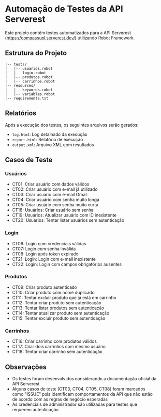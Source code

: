 # Automação de Testes da API Serverest

Este projeto contém testes automatizados para a API Serverest (https://compassuol.serverest.dev/) utilizando Robot Framework.

## Estrutura do Projeto

```
|-- tests/
|   |-- usuarios.robot    
|   |-- login.robot       
|   |-- produtos.robot    
|   |-- carrinhos.robot   
|-- resources/
|   |-- keywords.robot    
|   |-- variables.robot   
|-- requirements.txt      
```

## Relatórios

Após a execução dos testes, os seguintes arquivos serão gerados:
- `log.html`: Log detalhado da execução
- `report.html`: Relatório de execução
- `output.xml`: Arquivo XML com resultados

## Casos de Teste

### Usuários
- CT01: Criar usuário com dados válidos
- CT02: Criar usuário com e-mail já utilizado
- CT03: Criar usuário com e-mail Gmail
- CT04: Criar usuário com senha muito longa
- CT05: Criar usuário com senha muito curta
- CT18: Usuários: Criar usuário sem senha
- CT19: Usuários: Atualizar usuário com ID inexistente
- CT20: Usuários: Tentar listar usuários sem autenticação

### Login
- CT06: Login com credenciais válidas
- CT07: Login com senha inválida
- CT08: Login após token expirado
- CT21: Login: Login com e-mail inexistente
- CT22: Login: Login com campos obrigatórios ausentes

### Produtos
- CT09: Criar produto autenticado
- CT10: Criar produto com nome duplicado
- CT11: Tentar excluir produto que já está em carrinho
- CT12: Tentar criar produto sem autenticação
- CT13: Tentar listar produtos sem autenticação
- CT14: Tentar atualizar produto sem autenticação
- CT15: Tentar excluir produto sem autenticação

### Carrinhos
- CT16: Criar carrinho com produtos válidos
- CT17: Criar dois carrinhos com mesmo usuário
- CT18: Tentar criar carrinho sem autenticação

## Observações

- Os testes foram desenvolvidos considerando a documentação oficial da API Serverest
- Alguns casos de teste (CT03, CT04, CT05, CT08) foram marcados como "ISSUE" pois identificam comportamentos da API que não estão de acordo com as regras de negócio esperadas
- As credenciais de administrador são utilizadas para testes que requerem autenticação 
